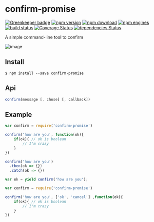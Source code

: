 confirm-promise
==============

[![Greenkeeper badge](https://badges.greenkeeper.io/noyobo/confirm-promise.svg)](https://greenkeeper.io/)
[![npm version](http://img.shields.io/npm/v/confirm-promise.svg)](https://www.npmjs.org/package/confirm-promise) [![npm download](http://img.shields.io/npm/dm/confirm-promise.svg)](https://www.npmjs.org/package/confirm-promise) [![npm engines](http://img.shields.io/node/v/confirm-promise.svg)](https://www.npmjs.org/package/confirm-promise) [![build status](http://img.shields.io/travis/noyobo/confirm-promise.svg)](https://travis-ci.org/noyobo/confirm-promise) [![Coverage Status](https://img.shields.io/coveralls/noyobo/confirm-promise.svg)](https://coveralls.io/r/noyobo/confirm-promise) [![dependencies Status](https://david-dm.org/noyobo/confirm-promise/status.svg)](https://david-dm.org/noyobo/confirm-promise)

A simple command-line tool to confirm

![image](https://cloud.githubusercontent.com/assets/1292082/21397150/a39b4cc8-c7dd-11e6-97ca-005c4619de03.png)

## Install

```
$ npm install --save confirm-promise
```

## Api

```javascript
confirm(message [, chose] [, callback])
```

## Example

```javascript
var confirm = require('confirm-promise')

confirm('how are you', function(ok){
    if(ok){ // ok is boolean
        // I'm crazy
    }
})

confirm('how are you')
  .then(ok => {})
  .catch(ok => {})

var ok = yield confirm('how are you');

```

```javascript
var confirm = require('confirm-promise')

confirm('how are you', ['ok', 'cancel'] ,function(ok){
    if(ok){ // ok is boolean
        // I'm crazy
    }
})

```


